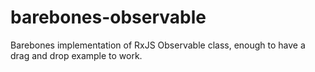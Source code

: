 # barebones-observable

Barebones implementation of RxJS Observable class, enough to have a drag and drop example to work.
